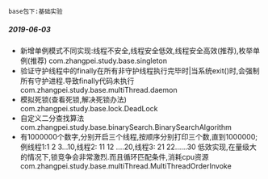 ```
base包下:基础实验
```
##### 2019-06-03
* 新增单例模式不同实现:线程不安全,线程安全低效,线程安全高效(推荐),枚举单例(推荐)
com.zhangpei.study.base.singleton
* 验证守护线程中的finally在所有非守护线程执行完毕时|当系统exit()时,会强制所有守护进程.导致finally代码未执行
com.zhangpei.study.base.multiThread.daemon
* 模拟死锁(查看死锁,解决死锁办法)
com.zhangpei.study.base.lock.DeadLock
* 自定义二分查找算法
com.zhangpei.study.base.binarySearch.BinarySearchAlgorithm
* 有1000000个数字,分别开启三个线程,按顺序分别打印三个数,直到1000000;例线程1:1 2 3...10,线程2: 11 12 ....20,线程3: 21 22......30 低效实现,在量级大的情况下,锁竞争会非常激烈.而且循环匹配条件,消耗cpu资源
com.zhangpei.study.base.multiThread.MultiThreadOrderInvoke
